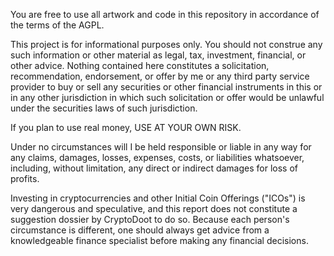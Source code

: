 

You are free to use all artwork and code in this repository in accordance of the
terms of the AGPL.

This project is for informational purposes only. You should not construe any such information or other material as legal, tax, investment, financial, or other advice. Nothing contained here constitutes a solicitation, recommendation, endorsement, or offer by me or any third party service provider to buy or sell any securities or other financial instruments in this or in any other jurisdiction in which such solicitation or offer would be unlawful under the securities laws of such jurisdiction.

If you plan to use real money, USE AT YOUR OWN RISK.

Under no circumstances will I be held responsible or liable in any way for any claims, damages, losses, expenses, costs, or liabilities whatsoever, including, without limitation, any direct or indirect damages for loss of profits.

Investing in cryptocurrencies and other Initial Coin Offerings ("ICOs") is very dangerous and speculative, and this report does not constitute a suggestion dossier by CryptoDoot to do so. Because each person's circumstance is different, one should always get advice from a knowledgeable finance specialist before making any financial decisions. 
















